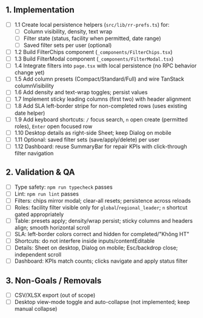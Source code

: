 ## 1. Implementation
- [ ] 1.1 Create local persistence helpers (`src/lib/rr-prefs.ts`) for:
  - [ ] Column visibility, density, text wrap
  - [ ] Filter state (status, facility when permitted, date range)
  - [ ] Saved filter sets per user (optional)
- [ ] 1.2 Build FilterChips component (`_components/FilterChips.tsx`)
- [ ] 1.3 Build FilterModal component (`_components/FilterModal.tsx`)
- [ ] 1.4 Integrate filters into `page.tsx` with local persistence (no RPC behavior change yet)
- [ ] 1.5 Add column presets (Compact/Standard/Full) and wire TanStack columnVisibility
- [ ] 1.6 Add density and text-wrap toggles; persist values
- [ ] 1.7 Implement sticky leading columns (first two) with header alignment
- [ ] 1.8 Add SLA left-border stripe for non-completed rows (uses existing date helper)
- [ ] 1.9 Add keyboard shortcuts: `/` focus search, `n` open create (permitted roles), `Enter` open focused row
- [ ] 1.10 Desktop details as right-side Sheet; keep Dialog on mobile
- [ ] 1.11 Optional: saved filter sets (save/apply/delete) per user
- [ ] 1.12 Dashboard: reuse SummaryBar for repair KPIs with click-through filter navigation

## 2. Validation & QA
- [ ] Type safety: `npm run typecheck` passes
- [ ] Lint: `npm run lint` passes
- [ ] Filters: chips mirror modal; clear-all resets; persistence across reloads
- [ ] Roles: facility filter visible only for `global`/`regional_leader`; `n` shortcut gated appropriately
- [ ] Table: presets apply; density/wrap persist; sticky columns and headers align; smooth horizontal scroll
- [ ] SLA: left-border colors correct and hidden for completed/"Không HT"
- [ ] Shortcuts: do not interfere inside inputs/contentEditable
- [ ] Details: Sheet on desktop, Dialog on mobile; Esc/backdrop close; independent scroll
- [ ] Dashboard: KPIs match counts; clicks navigate and apply status filter

## 3. Non-Goals / Removals
- [ ] CSV/XLSX export (out of scope)
- [ ] Desktop view-mode toggle and auto-collapse (not implemented; keep manual collapse)
